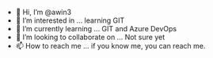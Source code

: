 - 👋 Hi, I’m @awin3
- 👀 I’m interested in ... learning GIT
- 🌱 I’m currently learning ... GIT and Azure DevOps
- 💞️ I’m looking to collaborate on ... Not sure yet
- 📫 How to reach me ... if you know me, you can reach me.

<!---
awin3/awin3 is a ✨ special ✨ repository because its `README.md` (this file) appears on your GitHub profile.
You can click the Preview link to take a look at your changes.
--->
